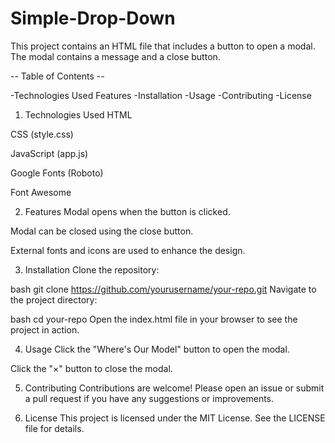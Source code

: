 ﻿# Simple-Drop-Down
 
This project contains an HTML file that includes a button to open a modal. The modal contains a message and a close button.

-- Table of Contents --

-Technologies Used Features
-Installation
-Usage
-Contributing
-License


1. Technologies Used
HTML

CSS (style.css)

JavaScript (app.js)

Google Fonts (Roboto)

Font Awesome

2. Features
Modal opens when the button is clicked.

Modal can be closed using the close button.

External fonts and icons are used to enhance the design.

3. Installation
Clone the repository:

bash
git clone https://github.com/yourusername/your-repo.git
Navigate to the project directory:

bash
cd your-repo
Open the index.html file in your browser to see the project in action.

4. Usage
Click the "Where's Our Model" button to open the modal.

Click the "×" button to close the modal.

5. Contributing
Contributions are welcome! Please open an issue or submit a pull request if you have any suggestions or improvements.

6. License
This project is licensed under the MIT License. See the LICENSE file for details.

